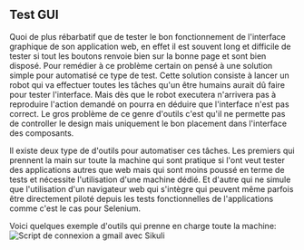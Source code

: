 ## Test GUI
Quoi de plus rébarbatif que de tester le bon fonctionnement de l'interface graphique de son application web, en effet il est souvent long et difficile de tester si tout les boutons renvoie bien sur la bonne page et sont bien disposé. Pour remédier à ce problème certain on pensé à une solution simple pour automatisé ce type de test. Cette solution consiste à lancer un robot qui va effectuer toutes les tâches qu'un être humains aurait dû faire pour tester l'interface. Mais dès que le robot executera n'arrivera pas à reproduire l'action demandé on pourra en déduire que l'interface n'est pas correct. Le gros problème de ce genre d'outils c'est qu'il ne permette pas de controller le design mais uniquement le bon placement dans l'interface des composants.

Il existe deux type de d'outils pour automatiser ces tâches. Les premiers qui prennent la main sur toute la machine qui sont pratique si l'ont veut tester des applications autres que web mais qui sont moins poussé en terme de tests et nécessite l'utilisation d'une machine dédié. Et d'autre qui ne simule que l'utilisation d'un navigateur web qui s'intègre qui peuvent même parfois être directement piloté depuis les tests fonctionnelles de l'applications comme c'est le cas pour Selenium.

Voici quelques exemple d'outils qui prenne en charge toute la machine:
![Script de connexion a gmail avec Sikuli](img/img/sikuli-sign_gmail.jpg)
